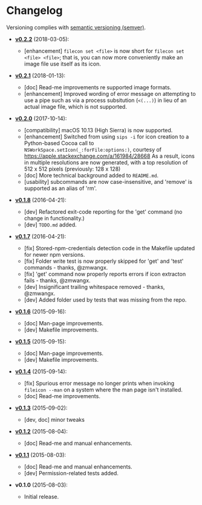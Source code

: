 # Changelog

Versioning complies with [semantic versioning (semver)](http://semver.org/).

<!-- NOTE: An entry template for a new version is automatically added each time `make version` is called. Fill in changes afterwards. -->

* **[v0.2.2](https://github.com/mklement0/fileicon/compare/v0.2.1...v0.2.2)** (2018-03-05):
  * [enhancement] `filecon set <file>` is now short for `filecon set <file> <file>`; that is, you can now more 
    conveniently make an image file use itself as its icon.

* **[v0.2.1](https://github.com/mklement0/fileicon/compare/v0.2.0...v0.2.1)** (2018-01-13):
  * [doc] Read-me improvements re supported image formats.
  * [enhancement] Improved wording of error message on attempting to use a pipe
    such as via a process subsitution (`<(...)`) in lieu of an actual image file,
    which is not supported.

* **[v0.2.0](https://github.com/mklement0/fileicon/compare/v0.1.10...v0.2.0)** (2017-10-14):
  * [compatibility] macOS 10.13 (High Sierra) is now supported.
  * [enhancement] Switched from using `sips -i` for icon creation to a Python-based
                  Cocoa call to `NSWorkSpace.setIcon(_:forFile:options:)`, courtesy of https://apple.stackexchange.com/a/161984/28668
                  As a result, icons in multiple resolutions are now generated, with a top resolution of 512 x 512 pixels (previously: 128 x 128)
  * [doc] More technical background added to `README.md`.
  * [usability] subcommands are now case-insensitive, and 'remove' is supported as an alias of 'rm'.

* **[v0.1.8](https://github.com/mklement0/fileicon/compare/v0.1.7...v0.1.8)** (2016-04-21):
  * [dev] Refactored exit-code reporting for the 'get' command (no change in functionality.)
  * [dev] `TODO.md` added.

* **[v0.1.7](https://github.com/mklement0/fileicon/compare/v0.1.6...v0.1.7)** (2016-04-21):
  * [fix] Stored-npm-credentials detection code in the Makefile updated for
          newer npm versions.
  * [fix] Folder write test is now properly skipped for 'get' and 'test'
          commands - thanks, @zmwangx.
  * [fix] 'get' command now properly reports errors if icon extracton fails
           - thanks, @zmwangx.
  * [dev] Insignificant trailing whitespace removed - thanks, @zmwangx.  
  * [dev] Added folder used by tests that was missing from the repo.

* **[v0.1.6](https://github.com/mklement0/fileicon/compare/v0.1.5...v0.1.6)** (2015-09-16):
  * [doc] Man-page improvements.
  * [dev] Makefile improvements.

* **[v0.1.5](https://github.com/mklement0/fileicon/compare/v0.1.4...v0.1.5)** (2015-09-15):
  * [doc] Man-page improvements.
  * [dev] Makefile improvements.

* **[v0.1.4](https://github.com/mklement0/fileicon/compare/v0.1.3...v0.1.4)** (2015-09-14):
  * [fix] Spurious error message no longer prints when invoking `fileicon --man` on a system where the man page isn't installed.
  * [doc] Read-me improvements.

* **[v0.1.3](https://github.com/mklement0/fileicon/compare/v0.1.2...v0.1.3)** (2015-09-02):
  * [dev, doc] minor tweaks

* **[v0.1.2](https://github.com/mklement0/fileicon/compare/v0.1.1...v0.1.2)** (2015-08-04):
  * [doc] Read-me and manual enhancements.

* **[v0.1.1](https://github.com/mklement0/fileicon/compare/v0.1.0...v0.1.1)** (2015-08-03):
  * [doc] Read-me and manual enhancements.
  * [dev] Permission-related tests added.

* **v0.1.0** (2015-08-03):
  * Initial release.
